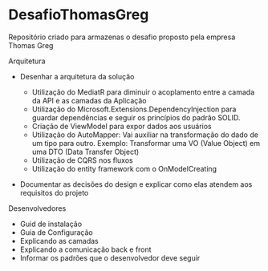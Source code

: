# DesafioThomasGreg
Repositório criado para armazenas o desafio proposto pela empresa Thomas Greg

Arquitetura
- Desenhar a arquitetura da solução
	- Utilização do MediatR para diminuir o acoplamento entre a camada da API e as camadas da Aplicação
	- Utilização do Microsoft.Extensions.DependencyInjection para guardar dependências e seguir os princípios do padrão SOLID.
	- Criação de ViewModel para expor dados aos usuários
    - Utilização do AutoMapper: Vai auxiliar na transformação do dado de um tipo para outro.
        Exemplo: Transformar uma VO (Value Object) em uma DTO (Data Transfer Object)
	- Utilização de CQRS nos fluxos
	- Utilização do entity framework com o OnModelCreating
	

- Documentar as decisões do design e explicar como elas atendem aos requisitos do projeto

Desenvolvedores
- Guid de instalação
- Guia de Configuração
- Explicando as camadas
- Explicando a comunicação back e front
- Informar os padrões que o desenvolvedor deve seguir

